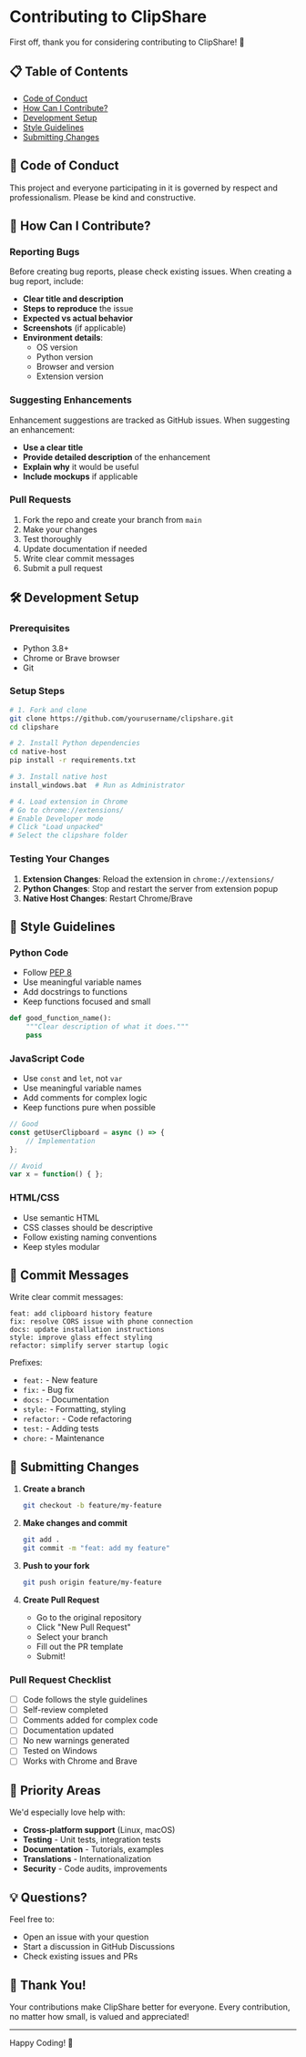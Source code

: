 # Contributing to ClipShare

First off, thank you for considering contributing to ClipShare! 🎉

## 📋 Table of Contents

- [Code of Conduct](#code-of-conduct)
- [How Can I Contribute?](#how-can-i-contribute)
- [Development Setup](#development-setup)
- [Style Guidelines](#style-guidelines)
- [Submitting Changes](#submitting-changes)

## 📜 Code of Conduct

This project and everyone participating in it is governed by respect and professionalism. Please be kind and constructive.

## 🤔 How Can I Contribute?

### Reporting Bugs

Before creating bug reports, please check existing issues. When creating a bug report, include:

- **Clear title and description**
- **Steps to reproduce** the issue
- **Expected vs actual behavior**
- **Screenshots** (if applicable)
- **Environment details**:
  - OS version
  - Python version
  - Browser and version
  - Extension version

### Suggesting Enhancements

Enhancement suggestions are tracked as GitHub issues. When suggesting an enhancement:

- **Use a clear title**
- **Provide detailed description** of the enhancement
- **Explain why** it would be useful
- **Include mockups** if applicable

### Pull Requests

1. Fork the repo and create your branch from `main`
2. Make your changes
3. Test thoroughly
4. Update documentation if needed
5. Write clear commit messages
6. Submit a pull request

## 🛠️ Development Setup

### Prerequisites

- Python 3.8+
- Chrome or Brave browser
- Git

### Setup Steps

```bash
# 1. Fork and clone
git clone https://github.com/yourusername/clipshare.git
cd clipshare

# 2. Install Python dependencies
cd native-host
pip install -r requirements.txt

# 3. Install native host
install_windows.bat  # Run as Administrator

# 4. Load extension in Chrome
# Go to chrome://extensions/
# Enable Developer mode
# Click "Load unpacked"
# Select the clipshare folder
```

### Testing Your Changes

1. **Extension Changes**: Reload the extension in `chrome://extensions/`
2. **Python Changes**: Stop and restart the server from extension popup
3. **Native Host Changes**: Restart Chrome/Brave

## 🎨 Style Guidelines

### Python Code

- Follow [PEP 8](https://pep8.org/)
- Use meaningful variable names
- Add docstrings to functions
- Keep functions focused and small

```python
def good_function_name():
    """Clear description of what it does."""
    pass
```

### JavaScript Code

- Use `const` and `let`, not `var`
- Use meaningful variable names
- Add comments for complex logic
- Keep functions pure when possible

```javascript
// Good
const getUserClipboard = async () => {
    // Implementation
};

// Avoid
var x = function() { };
```

### HTML/CSS

- Use semantic HTML
- CSS classes should be descriptive
- Follow existing naming conventions
- Keep styles modular

## 📝 Commit Messages

Write clear commit messages:

```
feat: add clipboard history feature
fix: resolve CORS issue with phone connection
docs: update installation instructions
style: improve glass effect styling
refactor: simplify server startup logic
```

Prefixes:
- `feat:` - New feature
- `fix:` - Bug fix
- `docs:` - Documentation
- `style:` - Formatting, styling
- `refactor:` - Code refactoring
- `test:` - Adding tests
- `chore:` - Maintenance

## 🔄 Submitting Changes

1. **Create a branch**
   ```bash
   git checkout -b feature/my-feature
   ```

2. **Make changes and commit**
   ```bash
   git add .
   git commit -m "feat: add my feature"
   ```

3. **Push to your fork**
   ```bash
   git push origin feature/my-feature
   ```

4. **Create Pull Request**
   - Go to the original repository
   - Click "New Pull Request"
   - Select your branch
   - Fill out the PR template
   - Submit!

### Pull Request Checklist

- [ ] Code follows the style guidelines
- [ ] Self-review completed
- [ ] Comments added for complex code
- [ ] Documentation updated
- [ ] No new warnings generated
- [ ] Tested on Windows
- [ ] Works with Chrome and Brave

## 🎯 Priority Areas

We'd especially love help with:

- **Cross-platform support** (Linux, macOS)
- **Testing** - Unit tests, integration tests
- **Documentation** - Tutorials, examples
- **Translations** - Internationalization
- **Security** - Code audits, improvements

## 💡 Questions?

Feel free to:
- Open an issue with your question
- Start a discussion in GitHub Discussions
- Check existing issues and PRs

## 🙏 Thank You!

Your contributions make ClipShare better for everyone. Every contribution, no matter how small, is valued and appreciated!

---

Happy Coding! 🚀
